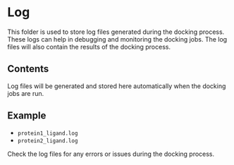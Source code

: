 # Log

This folder is used to store log files generated during the docking process. These logs can help in debugging and monitoring the docking jobs. The log files will also contain the results of the docking process.

## Contents

Log files will be generated and stored here automatically when the docking jobs are run.

## Example

- `protein1_ligand.log`
- `protein2_ligand.log`

Check the log files for any errors or issues during the docking process.
